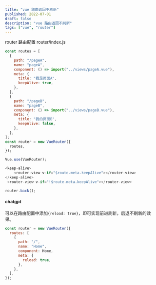```yaml
---
title: "vue 路由返回不刷新"
published: 2022-07-01
draft: false
description: "vue 路由返回不刷新"
tags: ["vue", "router"]
---
```


router 路由配置 router/index.js

```js
const routes = [
  {
    path: "/pageA",
    name: "pageA",
    component: () => import("../views/pageA.vue"),
    meta: {
      title: "我是页面A",
      keepAlive: true,
    },
  },
  {
    path: "/pageB",
    name: "pageB",
    component: () => import("../views/pageB.vue"),
    meta: {
      title: "我的页面B",
      keepAlive: false,
    },
  },
];
const router = new VueRouter({
  routes,
});

Vue.use(VueRouter);
```

```js
<keep-alive>
	<router-view v-if="$route.meta.keepAlive"></router-view>
</keep-alive>
 <router-view v-if="!$route.meta.keepAlive"></router-view>
```

```js
router.back();
```

#### chatgpt

可以在路由配置中添加`{reload: true}`，即可实现前进刷新，后退不刷新的效果。

```javascript
const router = new VueRouter({
  routes: [
    {
      path: "/",
      name: "Home",
      component: Home,
      meta: {
        reload: true,
      },
    },
  ],
});
```
